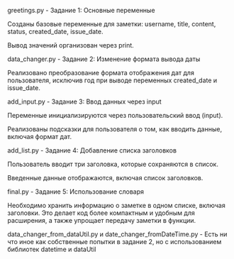 greetings.py - Задание 1: Основные переменные

Созданы базовые переменные для заметки: username, title, content, status, created_date, issue_date.

Вывод значений организован через print.

data_changer.py - Задание 2: Изменение формата вывода даты

Реализовано преобразование формата отображения дат для пользователя, исключив год при выводе переменных created_date и issue_date.


add_input.py  -  Задание 3: Ввод данных через input

Переменные инициализируются через пользовательский ввод (input).

Реализованы подсказки для пользователя о том, как вводить данные, включая формат дат.



add_list.py   -   Задание 4: Добавление списка заголовков

Пользователь вводит три заголовка, которые сохраняются в список.

Введенные данные отображаются, включая список заголовков.



final.py   -   Задание 5: Использование словаря

Необходимо хранить информацию о заметке в одном списке, включая заголовки. Это делает код более компактным и удобным для расширения, а также упрощает передачу заметки в функции.




data_changer_from_dataUtil.py
и
date_changer_fromDateTime.py - Есть ни что иное как собственные попытки в задание 2, но с использованием библиотек datetime и dataUtil
